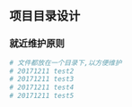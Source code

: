 ## 项目目录设计

### 就近维护原则
```bash
# 文件都放在一个目录下,以方便维护
# 20171211 test2
# 20171211 test3
# 20171211 test4
# 20171211 test5
```